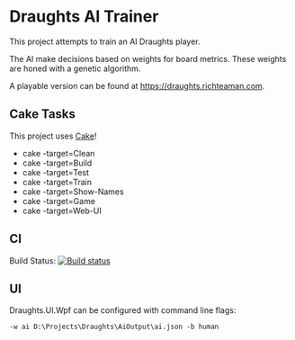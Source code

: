 # Draughts AI Trainer
This project attempts to train an AI Draughts player.

The AI make decisions based on weights for board metrics.
These weights are honed with a genetic algorithm.

A playable version can be found at https://draughts.richteaman.com.

## Cake Tasks
This project uses [Cake](https://cakebuild.net)!
* cake -target=Clean
* cake -target=Build
* cake -target=Test
* cake -target=Train
* cake -target=Show-Names
* cake -target=Game
* cake -target=Web-UI

## CI
Build Status: [![Build status](https://ci.appveyor.com/api/projects/status/apt6gir9l7wxun49?svg=true)](https://ci.appveyor.com/project/RichTeaMan/draughts)

## UI

Draughts.UI.Wpf can be configured with command line flags:

```
-w ai D:\Projects\Draughts\AiOutput\ai.json -b human
````
